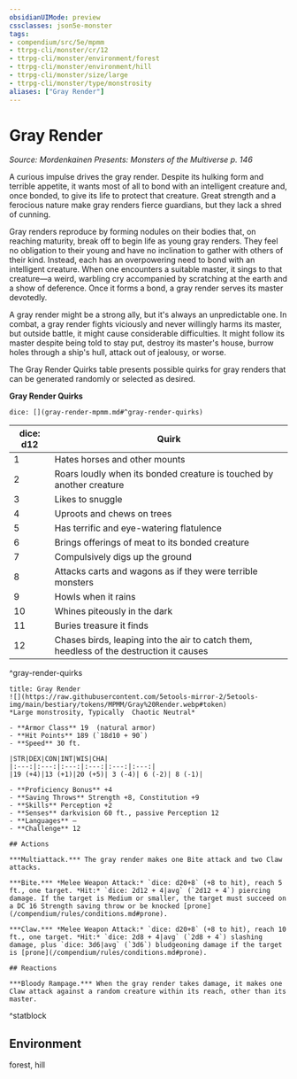 ```yaml
---
obsidianUIMode: preview
cssclasses: json5e-monster
tags:
- compendium/src/5e/mpmm
- ttrpg-cli/monster/cr/12
- ttrpg-cli/monster/environment/forest
- ttrpg-cli/monster/environment/hill
- ttrpg-cli/monster/size/large
- ttrpg-cli/monster/type/monstrosity
aliases: ["Gray Render"]
---
```

# Gray Render
*Source: Mordenkainen Presents: Monsters of the Multiverse p. 146*  

A curious impulse drives the gray render. Despite its hulking form and terrible appetite, it wants most of all to bond with an intelligent creature and, once bonded, to give its life to protect that creature. Great strength and a ferocious nature make gray renders fierce guardians, but they lack a shred of cunning.

Gray renders reproduce by forming nodules on their bodies that, on reaching maturity, break off to begin life as young gray renders. They feel no obligation to their young and have no inclination to gather with others of their kind. Instead, each has an overpowering need to bond with an intelligent creature. When one encounters a suitable master, it sings to that creature—a weird, warbling cry accompanied by scratching at the earth and a show of deference. Once it forms a bond, a gray render serves its master devotedly.

A gray render might be a strong ally, but it's always an unpredictable one. In combat, a gray render fights viciously and never willingly harms its master, but outside battle, it might cause considerable difficulties. It might follow its master despite being told to stay put, destroy its master's house, burrow holes through a ship's hull, attack out of jealousy, or worse.

The Gray Render Quirks table presents possible quirks for gray renders that can be generated randomly or selected as desired.

**Gray Render Quirks**

`dice: [](gray-render-mpmm.md#^gray-render-quirks)`

| dice: d12 | Quirk |
|-----------|-------|
| 1 | Hates horses and other mounts |
| 2 | Roars loudly when its bonded creature is touched by another creature |
| 3 | Likes to snuggle |
| 4 | Uproots and chews on trees |
| 5 | Has terrific and eye-watering flatulence |
| 6 | Brings offerings of meat to its bonded creature |
| 7 | Compulsively digs up the ground |
| 8 | Attacks carts and wagons as if they were terrible monsters |
| 9 | Howls when it rains |
| 10 | Whines piteously in the dark |
| 11 | Buries treasure it finds |
| 12 | Chases birds, leaping into the air to catch them, heedless of the destruction it causes |
^gray-render-quirks

```ad-statblock
title: Gray Render
![](https://raw.githubusercontent.com/5etools-mirror-2/5etools-img/main/bestiary/tokens/MPMM/Gray%20Render.webp#token)
*Large monstrosity, Typically  Chaotic Neutral*

- **Armor Class** 19  (natural armor)
- **Hit Points** 189 (`18d10 + 90`)
- **Speed** 30 ft.

|STR|DEX|CON|INT|WIS|CHA|
|:---:|:---:|:---:|:---:|:---:|:---:|
|19 (+4)|13 (+1)|20 (+5)| 3 (-4)| 6 (-2)| 8 (-1)|

- **Proficiency Bonus** +4
- **Saving Throws** Strength +8, Constitution +9
- **Skills** Perception +2
- **Senses** darkvision 60 ft., passive Perception 12
- **Languages** —
- **Challenge** 12

## Actions

***Multiattack.*** The gray render makes one Bite attack and two Claw attacks.

***Bite.*** *Melee Weapon Attack:* `dice: d20+8` (+8 to hit), reach 5 ft., one target. *Hit:* `dice: 2d12 + 4|avg` (`2d12 + 4`) piercing damage. If the target is Medium or smaller, the target must succeed on a DC 16 Strength saving throw or be knocked [prone](/compendium/rules/conditions.md#prone).

***Claw.*** *Melee Weapon Attack:* `dice: d20+8` (+8 to hit), reach 10 ft., one target. *Hit:* `dice: 2d8 + 4|avg` (`2d8 + 4`) slashing damage, plus `dice: 3d6|avg` (`3d6`) bludgeoning damage if the target is [prone](/compendium/rules/conditions.md#prone).

## Reactions

***Bloody Rampage.*** When the gray render takes damage, it makes one Claw attack against a random creature within its reach, other than its master.
```
^statblock

## Environment

forest, hill